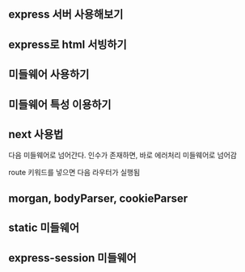 ## express 서버 사용해보기

## express로 html 서빙하기

## 미들웨어 사용하기

## 미들웨어 특성 이용하기

## next 사용법

다음 미들웨어로 넘어간다. 인수가 존재하면, 바로 에러처리 미들웨어로 넘어감

route 키워드를 넣으면 다음 라우터가 실행됨

## morgan, bodyParser, cookieParser

## static 미들웨어

## express-session 미들웨어

